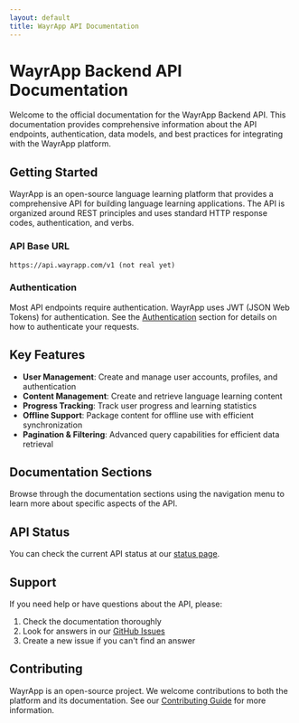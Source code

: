 ```yaml
---
layout: default
title: WayrApp API Documentation
---
```


# WayrApp Backend API Documentation

Welcome to the official documentation for the WayrApp Backend API. This documentation provides comprehensive information about the API endpoints, authentication, data models, and best practices for integrating with the WayrApp platform.

## Getting Started

WayrApp is an open-source language learning platform that provides a comprehensive API for building language learning applications. The API is organized around REST principles and uses standard HTTP response codes, authentication, and verbs.

### API Base URL

```
https://api.wayrapp.com/v1 (not real yet)
```

### Authentication

Most API endpoints require authentication. WayrApp uses JWT (JSON Web Tokens) for authentication. See the [Authentication](/AUTHENTICATION) section for details on how to authenticate your requests.

## Key Features

- **User Management**: Create and manage user accounts, profiles, and authentication
- **Content Management**: Create and retrieve language learning content
- **Progress Tracking**: Track user progress and learning statistics
- **Offline Support**: Package content for offline use with efficient synchronization
- **Pagination & Filtering**: Advanced query capabilities for efficient data retrieval

## Documentation Sections

Browse through the documentation sections using the navigation menu to learn more about specific aspects of the API.

## API Status

You can check the current API status at our [status page](https://status.wayrapp.com).

## Support

If you need help or have questions about the API, please:

1. Check the documentation thoroughly
2. Look for answers in our [GitHub Issues](https://github.com/wayrapp/backend/issues)
3. Create a new issue if you can't find an answer

## Contributing

WayrApp is an open-source project. We welcome contributions to both the platform and its documentation. See our [Contributing Guide](https://github.com/wayrapp/backend/blob/main/CONTRIBUTING.md) for more information.